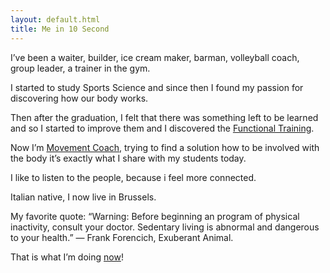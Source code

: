 ```yaml
---
layout: default.html
title: Me in 10 Second
---
```


I’ve been a waiter, builder, ice cream maker, barman, volleyball coach, group leader, a trainer in the gym.

I started to study Sports Science and since then I found my passion for discovering how our body works.

Then after the graduation, I felt that there was something left to be learned and so I started to improve them and I discovered the [Functional Training](/posts/fun-ctional-training/).

Now I’m [Movement Coach](https://www.exuberantanimal.com/blog/our-work-matters), trying to find  a solution how to be involved with the body it’s exactly what I share with my students today.

I like to listen to the people, because i feel more connected.

Italian native, I now live in Brussels.

My favorite quote: “Warning: Before beginning an program of physical inactivity, consult your doctor. Sedentary living is abnormal and dangerous to your health.” ― Frank Forencich, Exuberant Animal.

That is what I’m doing [now](/now/)!
